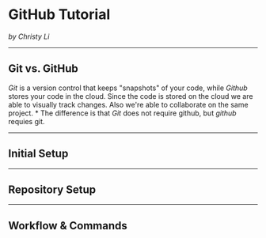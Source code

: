 # GitHub Tutorial

_by Christy Li_

---
## Git vs. GitHub
_Git_ is a version control that keeps "snapshots" of your code, while _Github_ stores your code in the cloud. Since the code is stored on the cloud we are able to visually track changes. Also we're able to collaborate on the same project. 
    * The difference is that _Git_ does not require github, but _github_ requies git. 


---
## Initial Setup



---
## Repository Setup



---
## Workflow & Commands